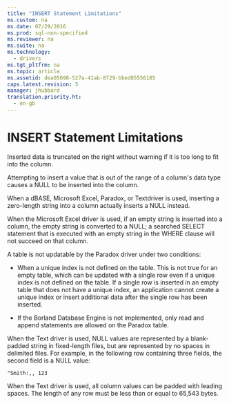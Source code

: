 ```yaml
---
title: "INSERT Statement Limitations"
ms.custom: na
ms.date: 07/29/2016
ms.prod: sql-non-specified
ms.reviewer: na
ms.suite: na
ms.technology: 
  - drivers
ms.tgt_pltfrm: na
ms.topic: article
ms.assetid: dea05698-527a-41ab-8729-bbed85556185
caps.latest.revision: 5
manager: jhubbard
translation.priority.ht: 
  - en-gb
---
```

# INSERT Statement Limitations
Inserted data is truncated on the right without warning if it is too long to fit into the column.  
  
 Attempting to insert a value that is out of the range of a column's data type causes a NULL to be inserted into the column.  
  
 When a dBASE, Microsoft Excel, Paradox, or Textdriver is used, inserting a zero-length string into a column actually inserts a NULL instead.  
  
 When the Microsoft Excel driver is used, if an empty string is inserted into a column, the empty string is converted to a NULL; a searched SELECT statement that is executed with an empty string in the WHERE clause will not succeed on that column.  
  
 A table is not updatable by the Paradox driver under two conditions:  
  
-   When a unique index is not defined on the table. This is not true for an empty table, which can be updated with a single row even if a unique index is not defined on the table. If a single row is inserted in an empty table that does not have a unique index, an application cannot create a unique index or insert additional data after the single row has been inserted.  
  
-   If the Borland Database Engine is not implemented, only read and append statements are allowed on the Paradox table.  
  
 When the Text driver is used, NULL values are represented by a blank-padded string in fixed-length files, but are represented by no spaces in delimited files. For example, in the following row containing three fields, the second field is a NULL value:  
  
```  
"Smith:,, 123  
```  
  
 When the Text driver is used, all column values can be padded with leading spaces. The length of any row must be less than or equal to 65,543 bytes.